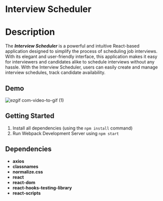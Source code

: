 # Interview Scheduler

# Description
The ***Interview Scheduler*** is a powerful and intuitive React-based application designed to simplify the process of scheduling job interviews. With its elegant and user-friendly interface, this application makes it easy for interviewers and candidates alike to schedule interviews without any hassle. With the Interview Scheduler, users can easily create and manage interview schedules, track candidate availability.

## Demo
![ezgif com-video-to-gif (1)](https://user-images.githubusercontent.com/105215745/235016123-a33a1db4-3cec-4dea-a458-fa5c9670c363.gif)

## Getting Started
1. Install all dependencies (using the `npm install` command)
2. Run Webpack Development Server using `npm start`

## Dependencies
-  **axios**
-  **classnames**
-  **normalize.css**
-  **react**
-  **react-dom**
-  **react-hooks-testing-library**
-  **react-scripts**
